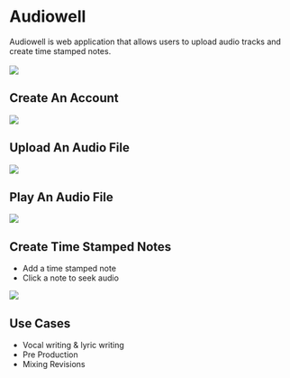 <h1>Audiowell</h1>
Audiowell is web application that allows users to upload audio tracks and create time stamped notes. 
<br>
<br>
<img src="https://media.giphy.com/media/4No2qHJv7yX704IBxq/giphy.gif">

<h2>Create An Account</h2>
<img src="https://media.giphy.com/media/Z8lMXmwdcPWHQEp3eN/giphy.gif">

<h2>Upload An Audio File</h2>
<img src="https://media.giphy.com/media/UqBFDvzLwvELBrkuFH/giphy.gif">

<h2>Play An Audio File</h2>
<img src="https://media.giphy.com/media/RKBI1quZoiU71a99mX/giphy.gif">

<h2>Create Time Stamped Notes</h2>

* Add a time stamped note
* Click a note to seek audio

<img src="https://media.giphy.com/media/h2fwJwMOeV1O7kEqBn/giphy.gif">

<h2>Use Cases</h2>

* Vocal writing & lyric writing
* Pre Production
* Mixing Revisions
